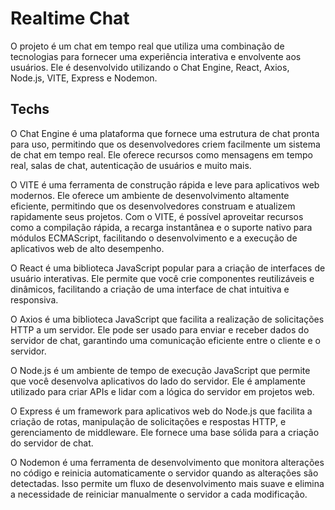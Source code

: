 # Realtime Chat
O projeto é um chat em tempo real que utiliza uma combinação de tecnologias para fornecer uma experiência interativa e envolvente aos usuários. Ele é desenvolvido utilizando o Chat Engine, React, Axios, Node.js, VITE, Express e Nodemon.


## Techs
O Chat Engine é uma plataforma que fornece uma estrutura de chat pronta para uso, permitindo que os desenvolvedores criem facilmente um sistema de chat em tempo real. Ele oferece recursos como mensagens em tempo real, salas de chat, autenticação de usuários e muito mais.

O VITE é uma ferramenta de construção rápida e leve para aplicativos web modernos. Ele oferece um ambiente de desenvolvimento altamente eficiente, permitindo que os desenvolvedores construam e atualizem rapidamente seus projetos. Com o VITE, é possível aproveitar recursos como a compilação rápida, a recarga instantânea e o suporte nativo para módulos ECMAScript, facilitando o desenvolvimento e a execução de aplicativos web de alto desempenho.

O React é uma biblioteca JavaScript popular para a criação de interfaces de usuário interativas. Ele permite que você crie componentes reutilizáveis ​​e dinâmicos, facilitando a criação de uma interface de chat intuitiva e responsiva.

O Axios é uma biblioteca JavaScript que facilita a realização de solicitações HTTP a um servidor. Ele pode ser usado para enviar e receber dados do servidor de chat, garantindo uma comunicação eficiente entre o cliente e o servidor.

O Node.js é um ambiente de tempo de execução JavaScript que permite que você desenvolva aplicativos do lado do servidor. Ele é amplamente utilizado para criar APIs e lidar com a lógica do servidor em projetos web.

O Express é um framework para aplicativos web do Node.js que facilita a criação de rotas, manipulação de solicitações e respostas HTTP, e gerenciamento de middleware. Ele fornece uma base sólida para a criação do servidor de chat.

O Nodemon é uma ferramenta de desenvolvimento que monitora alterações no código e reinicia automaticamente o servidor quando as alterações são detectadas. Isso permite um fluxo de desenvolvimento mais suave e elimina a necessidade de reiniciar manualmente o servidor a cada modificação.
